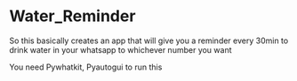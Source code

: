 # Water_Reminder
So this basically creates an app that will give you a reminder every 30min to drink water in your whatsapp to whichever number you want

You need Pywhatkit, Pyautogui to run this
